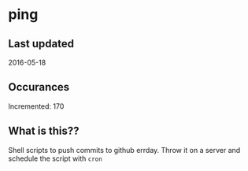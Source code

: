 # ping

## Last updated
2016-05-18

## Occurances
Incremented: 170

## What is this?? 
Shell scripts to push commits to github errday. Throw it on a server and schedule the script with `cron`
